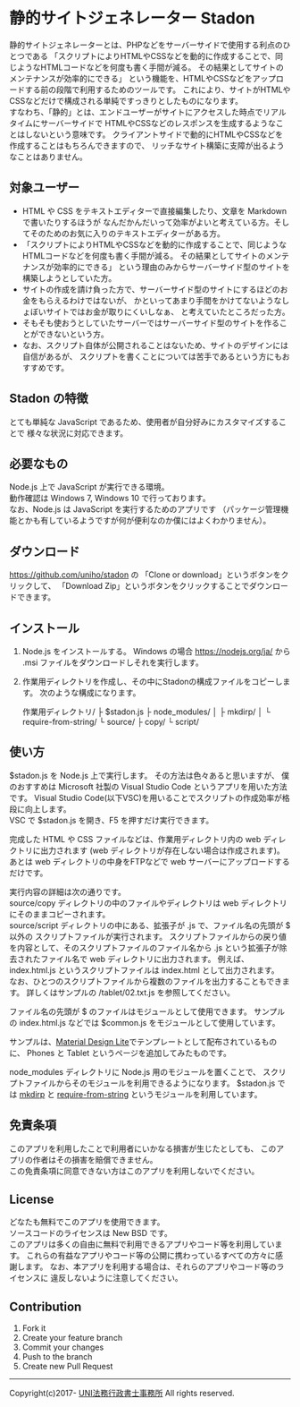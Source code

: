 # 静的サイトジェネレーター Stadon
静的サイトジェネレーターとは、PHPなどをサーバーサイドで使用する利点のひとつである
「スクリプトによりHTMLやCSSなどを動的に作成することで、同じようなHTMLコードなどを何度も書く手間が減る。
その結果としてサイトのメンテナンスが効率的にできる」
という機能を、HTMLやCSSなどをアップロードする前の段階で利用するためのツールです。
これにより、サイトがHTMLやCSSなどだけで構成される単純ですっきりとしたものになります。  
すなわち、「静的」とは、エンドユーザーがサイトにアクセスした時点でリアルタイムにサーバーサイドで
HTMLやCSSなどのレスポンスを生成するようなことはしないという意味です。
クライアントサイドで動的にHTMLやCSSなどを作成することはもちろんできますので、
リッチなサイト構築に支障が出るようなことはありません。

## 対象ユーザー
* HTML や CSS をテキストエディターで直接編集したり、文章を Markdown で書いたりするほうが
なんだかんだいって効率がよいと考えている方。そしてそのためのお気に入りのテキストエディターがある方。
* 「スクリプトによりHTMLやCSSなどを動的に作成することで、同じようなHTMLコードなどを何度も書く手間が減る。
その結果としてサイトのメンテナンスが効率的にできる」
という理由のみからサーバーサイド型のサイトを構築しようとしていた方。
* サイトの作成を請け負った方で、サーバーサイド型のサイトにするほどのお金をもらえるわけではないが、
かといってあまり手間をかけてないようなしょぼいサイトではお金が取りにくいしなぁ、
と考えていたところだった方。
* そもそも使おうとしていたサーバーではサーバーサイド型のサイトを作ることができないという方。
* なお、スクリプト自体が公開されることはないため、サイトのデザインには自信があるが、
スクリプトを書くことについては苦手であるという方にもおすすめです。

## Stadon の特徴
とても単純な JavaScript であるため、使用者が自分好みにカスタマイズすることで
様々な状況に対応できます。

## 必要なもの
Node.js 上で JavaScript が実行できる環境。  
動作確認は Windows 7, Windows 10 で行っております。  
なお、Node.js は JavaScript を実行するためのアプリです
（パッケージ管理機能とかも有しているようですが何が便利なのか僕にはよくわかりません）。

## ダウンロード
https://github.com/uniho/stadon の 「Clone or download」というボタンをクリックして、
「Download Zip」というボタンをクリックすることでダウンロードできます。

## インストール
1. Node.js をインストールする。
Windows の場合 https://nodejs.org/ja/ から .msi ファイルをダウンロードしそれを実行します。
1. 作業用ディレクトリを作成し、その中にStadonの構成ファイルをコピーします。
次のような構成になります。


    作業用ディレクトリ/
      ├ $stadon.js
      ├ node_modules/
      │  ├ mkdirp/
      │  └ require-from-string/
      └ source/
          ├ copy/
          └ script/

## 使い方
$stadon.js を Node.js 上で実行します。
その方法は色々あると思いますが、
僕のおすすめは Microsoft 社製の Visual Studio Code というアプリを用いた方法です。
Visual Studio Code(以下VSC)を用いることでスクリプトの作成効率が格段に向上します。  
VSC で $stadon.js を開き、F5 を押すだけ実行できます。  

完成した HTML や CSS ファイルなどは、作業用ディレクトリ内の web ディレクトリに出力されます
(web ディレクトリが存在しない場合は作成されます)。
あとは web ディレクトリの中身をFTPなどで web サーバーにアップロードするだけです。

実行内容の詳細は次の通りです。  
source/copy ディレクトリの中のファイルやディレクトリは web ディレクトリにそのままコピーされます。  
source/script ディレクトリの中にある、拡張子が .js で、ファイル名の先頭が $ 以外の
スクリプトファイルが実行されます。
スクリプトファイルからの戻り値を内容として、そのスクリプトファイルのファイル名から
.js という拡張子が除去されたファイル名で web ディレクトリに出力されます。
例えば、index.html.js というスクリプトファイルは index.html として出力されます。  
なお、ひとつのスクリプトファイルから複数のファイルを出力することもできます。
詳しくはサンプルの /tablet/02.txt.js を参照してください。  

ファイル名の先頭が $ のファイルはモジュールとして使用できます。
サンプルの index.html.js などでは $common.js をモジュールとして使用しています。

サンプルは、[Material Design Lite](https://getmdl.io/)でテンプレートとして配布されているものに、
Phones と Tablet というページを追加してみたものです。

node_modules ディレクトリに Node.js 用のモジュールを置くことで、
スクリプトファイルからそのモジュールを利用できるようになります。
$stadon.js では [mkdirp](https://github.com/substack/node-mkdirp) と
[require-from-string](https://github.com/floatdrop/require-from-string) というモジュールを利用しています。

## 免責条項
このアプリを利用したことで利用者にいかなる損害が生じたとしても、
このアプリの作者はその損害を賠償できません。  
この免責条項に同意できない方はこのアプリを利用しないでください。

## License
どなたも無料でこのアプリを使用できます。  
ソースコードのライセンスは New BSD です。  
このアプリは多くの自由に無料で利用できるアプリやコード等を利用しています。
これらの有益なアプリやコード等の公開に携わっているすべての方々に感謝します。
なお、本アプリを利用する場合は、それらのアプリやコード等のライセンスに
違反しないように注意してください。

## Contribution
1. Fork it
1. Create your feature branch
1. Commit your changes
1. Push to the branch
1. Create new Pull Request

-----
Copyright(c)2017- [UNI法務行政書士事務所](http://uni.s17.xrea.com/) All rights reserved.  


